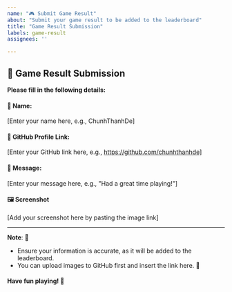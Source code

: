 ```yaml
---
name: "🎮 Submit Game Result"
about: "Submit your game result to be added to the leaderboard"
title: "Game Result Submission"
labels: game-result
assignees: ''

---
```


## 🎉 Game Result Submission

**Please fill in the following details:**

#### 👤 **Name**:
<!--START_SECTION:Name-->
[Enter your name here, e.g., ChunhThanhDe]
<!--END_SECTION:Name-->

#### 🔗 **GitHub Profile Link**:
<!--START_SECTION:GitHub-->
[Enter your GitHub link here, e.g., https://github.com/chunhthanhde]
<!--END_SECTION:GitHub-->

#### 💬 **Message**:
<!--START_SECTION:Message-->
[Enter your message here, e.g., "Had a great time playing!"]
<!--END_SECTION:Message-->

#### 🖼️ **Screenshot**
<!--START_SECTION:Screenshot-->
[Add your screenshot here by pasting the image link]
<!--END_SECTION:Screenshot-->

---

**Note**: 🎯
- Ensure your information is accurate, as it will be added to the leaderboard.
- You can upload images to GitHub first and insert the link here. 📸

#### Have fun playing! 🎉
